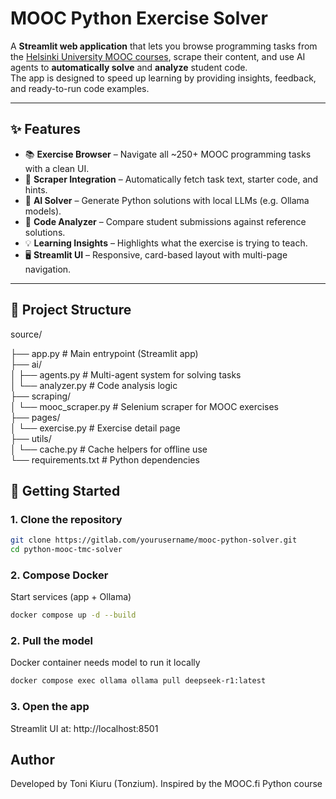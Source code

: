 # MOOC Python Exercise Solver

A **Streamlit web application** that lets you browse programming tasks from the [Helsinki University MOOC courses](https://ohjelmointi-25.mooc.fi/), scrape their content, and use AI agents to **automatically solve** and **analyze** student code.  
The app is designed to speed up learning by providing insights, feedback, and ready-to-run code examples.

---

## ✨ Features
- 📚 **Exercise Browser** – Navigate all ~250+ MOOC programming tasks with a clean UI.  
- 🔎 **Scraper Integration** – Automatically fetch task text, starter code, and hints.  
- 🤖 **AI Solver** – Generate Python solutions with local LLMs (e.g. Ollama models).  
- 🧪 **Code Analyzer** – Compare student submissions against reference solutions.  
- 💡 **Learning Insights** – Highlights what the exercise is trying to teach.  
- 🖥️ **Streamlit UI** – Responsive, card-based layout with multi-page navigation.  

---

## 📂 Project Structure

source/

├── app.py # Main entrypoint (Streamlit app)  
├── ai/  
│ ├── agents.py # Multi-agent system for solving tasks  
│ └── analyzer.py # Code analysis logic  
├── scraping/  
│ └── mooc_scraper.py # Selenium scraper for MOOC exercises  
├── pages/  
│ └── exercise.py # Exercise detail page  
├── utils/  
│ └── cache.py # Cache helpers for offline use  
└── requirements.txt # Python dependencies  


## 🚀 Getting Started

### 1. Clone the repository
```bash
git clone https://gitlab.com/yourusername/mooc-python-solver.git
cd python-mooc-tmc-solver
```

### 2. Compose Docker
Start services (app + Ollama)
```bash
docker compose up -d --build
```

### 2. Pull the model
Docker container needs model to run it locally
```bash
docker compose exec ollama ollama pull deepseek-r1:latest
```

### 3. Open the app

Streamlit UI at: http://localhost:8501

## Author

Developed by Toni Kiuru (Tonzium).
Inspired by the MOOC.fi Python course
